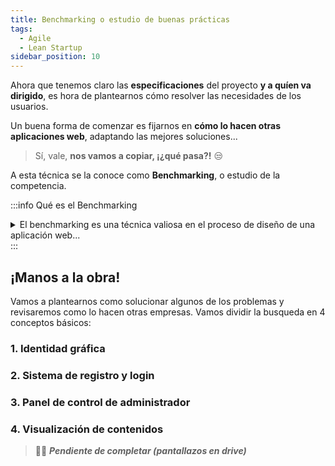 ```yaml
---
title: Benchmarking o estudio de buenas prácticas
tags:
  - Agile
  - Lean Startup
sidebar_position: 10
---
```


Ahora que tenemos claro las **especificaciones** del proyecto **y a quíen va dirigido**, es hora de plantearnos cómo resolver las necesidades de los usuarios. 

Un buena forma de comenzar es fijarnos en **cómo lo hacen otras aplicaciones web**, adaptando las mejores soluciones...

> Sí, vale, **nos vamos a copiar, ¡¿qué pasa?!**  😒

A esta técnica se la conoce como **Benchmarking**, o estudio de la competencia.

:::info Qué es el Benchmarking
<details>
  <summary>El benchmarking es una técnica valiosa en el proceso de diseño de una aplicación web...</summary>

En este contexto, el benchmarking implica la evaluación y comparación del diseño y la funcionalidad de la aplicación web con respecto a otras aplicaciones web en el mismo mercado o industria.

La empresa diseñadora de la aplicación web puede utilizar el benchmarking para identificar las mejores prácticas en diseño de aplicaciones web en su industria, y luego adaptarlas o mejorarlas en su propia aplicación. Esto puede ayudar a la empresa a crear una aplicación web más atractiva, fácil de usar y funcional.

Por ejemplo, si la empresa está diseñando una aplicación web de comercio electrónico, puede realizar benchmarking para evaluar cómo otras aplicaciones web de comercio electrónico exitosas presentan sus productos, cómo facilitan el proceso de compra y cómo se comunican con sus clientes. Al hacerlo, la empresa puede identificar las mejores prácticas en diseño de aplicaciones web de comercio electrónico y aplicarlas a su propia aplicación para mejorar la experiencia del usuario y aumentar las ventas.

En resumen, el benchmarking puede ser una herramienta valiosa para la empresa diseñadora de la aplicación web al permitirle aprender de las mejores prácticas de otras aplicaciones web en su industria y adaptarlas para mejorar su propia aplicación.
</details>
:::

## ¡Manos a la obra!
Vamos a plantearnos como solucionar algunos de los problemas y revisaremos como lo hacen otras empresas. Vamos dividir la busqueda en 4 conceptos básicos:

### 1. Identidad gráfica

### 2. Sistema de registro y login

### 3. Panel de control de administrador

### 4. Visualización de contenidos

> 👷‍♂️ **_Pendiente de completar (pantallazos en drive)_**
